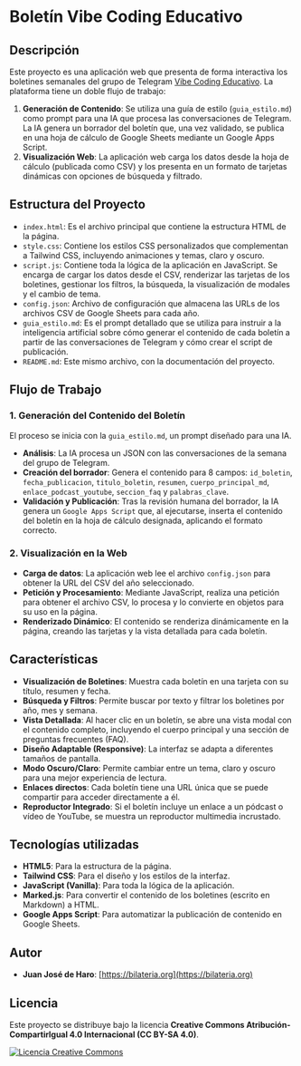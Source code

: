 # Boletín Vibe Coding Educativo

## Descripción

Este proyecto es una aplicación web que presenta de forma interactiva los boletines semanales del grupo de Telegram [Vibe Coding Educativo](https://t.me/vceduca). La plataforma tiene un doble flujo de trabajo:

1.  **Generación de Contenido**: Se utiliza una guía de estilo (`guia_estilo.md`) como prompt para una IA que procesa las conversaciones de Telegram. La IA genera un borrador del boletín que, una vez validado, se publica en una hoja de cálculo de Google Sheets mediante un Google Apps Script.
2.  **Visualización Web**: La aplicación web carga los datos desde la hoja de cálculo (publicada como CSV) y los presenta en un formato de tarjetas dinámicas con opciones de búsqueda y filtrado.

## Estructura del Proyecto

* `index.html`: Es el archivo principal que contiene la estructura HTML de la página.
* `style.css`: Contiene los estilos CSS personalizados que complementan a Tailwind CSS, incluyendo animaciones y temas, claro y oscuro.
* `script.js`: Contiene toda la lógica de la aplicación en JavaScript. Se encarga de cargar los datos desde el CSV, renderizar las tarjetas de los boletines, gestionar los filtros, la búsqueda, la visualización de modales y el cambio de tema.
* `config.json`: Archivo de configuración que almacena las URLs de los archivos CSV de Google Sheets para cada año.
* `guia_estilo.md`: Es el prompt detallado que se utiliza para instruir a la inteligencia artificial sobre cómo generar el contenido de cada boletín a partir de las conversaciones de Telegram y cómo crear el script de publicación.
* `README.md`: Este mismo archivo, con la documentación del proyecto.

## Flujo de Trabajo

### 1. Generación del Contenido del Boletín

El proceso se inicia con la `guia_estilo.md`, un prompt diseñado para una IA.

* **Análisis**: La IA procesa un JSON con las conversaciones de la semana del grupo de Telegram.
* **Creación del borrador**: Genera el contenido para 8 campos: `id_boletin`, `fecha_publicacion`, `titulo_boletin`, `resumen`, `cuerpo_principal_md`, `enlace_podcast_youtube`, `seccion_faq` y `palabras_clave`.
* **Validación y Publicación**: Tras la revisión humana del borrador, la IA genera un `Google Apps Script` que, al ejecutarse, inserta el contenido del boletín en la hoja de cálculo designada, aplicando el formato correcto.

### 2. Visualización en la Web

* **Carga de datos**: La aplicación web lee el archivo `config.json` para obtener la URL del CSV del año seleccionado.
* **Petición y Procesamiento**: Mediante JavaScript, realiza una petición para obtener el archivo CSV, lo procesa y lo convierte en objetos para su uso en la página.
* **Renderizado Dinámico**: El contenido se renderiza dinámicamente en la página, creando las tarjetas y la vista detallada para cada boletín.

## Características

* **Visualización de Boletines**: Muestra cada boletín en una tarjeta con su título, resumen y fecha.
* **Búsqueda y Filtros**: Permite buscar por texto y filtrar los boletines por año, mes y semana.
* **Vista Detallada**: Al hacer clic en un boletín, se abre una vista modal con el contenido completo, incluyendo el cuerpo principal y una sección de preguntas frecuentes (FAQ).
* **Diseño Adaptable (Responsive)**: La interfaz se adapta a diferentes tamaños de pantalla.
* **Modo Oscuro/Claro**: Permite cambiar entre un tema, claro y oscuro para una mejor experiencia de lectura.
* **Enlaces directos**: Cada boletín tiene una URL única que se puede compartir para acceder directamente a él.
* **Reproductor Integrado**: Si el boletín incluye un enlace a un pódcast o vídeo de YouTube, se muestra un reproductor multimedia incrustado.

## Tecnologías utilizadas

* **HTML5**: Para la estructura de la página.
* **Tailwind CSS**: Para el diseño y los estilos de la interfaz.
* **JavaScript (Vanilla)**: Para toda la lógica de la aplicación.
* **Marked.js**: Para convertir el contenido de los boletines (escrito en Markdown) a HTML.
* **Google Apps Script**: Para automatizar la publicación de contenido en Google Sheets.

## Autor

* **Juan José de Haro**: [https://bilateria.org](https://bilateria.org)

## Licencia

Este proyecto se distribuye bajo la licencia **Creative Commons Atribución-CompartirIgual 4.0 Internacional (CC BY-SA 4.0)**.

[![Licencia Creative Commons](https://i.creativecommons.org/l/by-sa/4.0/88x31.png)](http://creativecommons.org/licenses/by-sa/4.0/)
